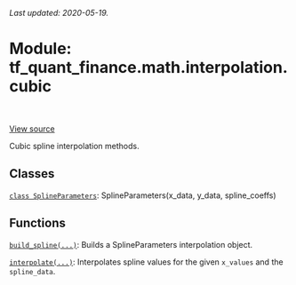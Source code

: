 <!--
This file is generated by a tool. Do not edit directly.
For open-source contributions the docs will be updated automatically.
-->

*Last updated: 2020-05-19.*

<div itemscope itemtype="http://developers.google.com/ReferenceObject">
<meta itemprop="name" content="tf_quant_finance.math.interpolation.cubic" />
<meta itemprop="path" content="Stable" />
</div>

# Module: tf_quant_finance.math.interpolation.cubic

<!-- Insert buttons and diff -->

<table class="tfo-notebook-buttons tfo-api" align="left">
</table>

<a target="_blank" href="https://github.com/google/tf-quant-finance/blob/master/tf_quant_finance/math/interpolation/cubic/__init__.py">View source</a>



Cubic spline interpolation methods.



## Classes

[`class SplineParameters`](../../../tf_quant_finance/math/interpolation/cubic/SplineParameters.md): SplineParameters(x_data, y_data, spline_coeffs)

## Functions

[`build_spline(...)`](../../../tf_quant_finance/math/interpolation/cubic/build_spline.md): Builds a SplineParameters interpolation object.

[`interpolate(...)`](../../../tf_quant_finance/math/interpolation/cubic/interpolate.md): Interpolates spline values for the given `x_values` and the `spline_data`.

